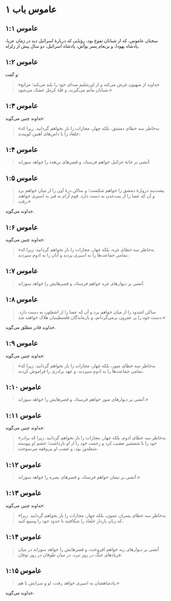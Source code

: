 # عاموس باب ۱

## عاموس ۱:۱

سخنان عاموس، که از شبانان تقوع بود، رؤیایی که دربارهٔ اسرائیل دید در زمان عزیا، پادشاه یهودا، و یربعام پسر یوآش، پادشاه اسرائیل، دو سال پیش از زلزله.

## عاموس ۱:۲

و گفت:

> «خداوند از صهیون غرش می‌کند
> و از اورشلیم صدای خود را بلند می‌کند؛
> مراتع شبانان ماتم می‌گیرند،
> و قلهٔ کرمل خشک می‌شود.»

## عاموس ۱:۳

خداوند چنین می‌گوید:

> «به‌خاطر سه خطای دمشق، بلکه چهار،
> مجازات را باز نخواهم گردانید.
> زیرا که جلعاد را با داس‌های آهنین کوبیدند،

## عاموس ۱:۴

> آتشی بر خانهٔ حزائیل خواهم فرستاد،
> و قصرهای بن‌هدد را خواهد سوزاند.

## عاموس ۱:۵

> پشت‌بند دروازهٔ دمشق را خواهم شکست؛
> و ساکن درهٔ آون را از میان خواهم برد
> و آن که عصا را از بیت‌عدن به دست دارد.
> قوم آرام به قیر به اسیری خواهند رفت،»

خداوند می‌گوید.

## عاموس ۱:۶

خداوند چنین می‌گوید:

> «به‌خاطر سه خطای غزه، بلکه چهار،
> مجازات را باز نخواهم گردانید.
> زیرا که تمامی جماعت‌ها را به اسیری بردند
> و آنان را به ادوم سپردند،

## عاموس ۱:۷

> آتشی بر دیوارهای غزه خواهم فرستاد،
> و قصرهایش را خواهد سوزاند.

## عاموس ۱:۸

> ساکن اشدود را از میان خواهم برد
> و آن که عصا را از اشقلون به دست دارد.
> دست خود را بر عقرون برمی‌گردانم،
> و بازماندگان فلسطینیان هلاک خواهند شد،»

خداوند قادر مطلق می‌گوید.

## عاموس ۱:۹

خداوند چنین می‌گوید:

> «به‌خاطر سه خطای صور، بلکه چهار،
> مجازات را باز نخواهم گردانید.
> زیرا که تمامی جماعت‌ها را به ادوم سپردند،
> و عهد برادری را فراموش کردند،

## عاموس ۱:۱۰

> آتشی بر دیوارهای صور خواهم فرستاد،
> و قصرهایش را خواهد سوزاند.»

## عاموس ۱:۱۱

خداوند چنین می‌گوید:

> «به‌خاطر سه خطای ادوم، بلکه چهار،
> مجازات را باز نخواهم گردانید.
> زیرا که برادر خود را با شمشیر تعقیب کرد
> و رحمت خود را از او بازداشت؛
> خشم او پیوسته شعله‌ور بود،
> و غضب او بی‌وقفه می‌سوخت،

## عاموس ۱:۱۲

> آتشی بر تیمان خواهم فرستاد،
> و قصرهای بصره را خواهد سوزاند.»

## عاموس ۱:۱۳

خداوند چنین می‌گوید:

> «به‌خاطر سه خطای پسران عمون، بلکه چهار،
> مجازات را باز نخواهم گردانید.
> زیرا که زنان باردار جلعاد را شکافتند
> تا حدود خود را وسیع کنند،

## عاموس ۱:۱۴

> آتشی بر دیوارهای ربه خواهم افروخت،
> و قصرهایش را خواهد سوزاند
> در میان فریادهای جنگ در روز نبرد،
> در میان طوفان در روز توفان.

## عاموس ۱:۱۵

> پادشاهشان به اسیری خواهد رفت،
> او و سرانش با هم،»

خداوند می‌گوید.
